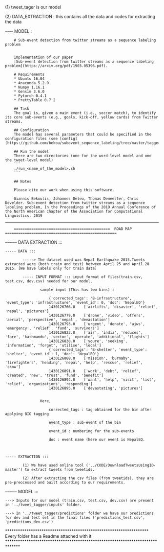 (1) tweet_tager is our model

(2) DATA_EXTRACTION : this contains all the data and codes for extracting the data


---- MODEL :

		# Sub-event detection from twitter streams as a sequence labeling problem


		Implementation of our paper
		[Sub-event detection from twitter streams as a sequence labeling problem](https://arxiv.org/pdf/1903.05396.pdf).

		# Requirements
		* Ubuntu 16.04
		* Anaconda 5.2.0
		* Numpy 1.16.1
		* Gensim 3.6.0
		* Pytorch 0.4.1
		* PrettyTable 0.7.2

		## Task
		The goal is, given a main event (i.e., soccer match), to identify its core sub-events (e.g., goals, kick-off, yellow cards) from Twitter streams.

		## Configuration
		The model has several parameters that could be specified in the configuration files (see [config](https://github.com/bekou/subevent_sequence_labeling/tree/master/tagger_bin/configs)).

		## Run the model
		There are two directories (one for the word-level model and one the tweet-level model)
		```
		./run_<name_of_the_model>.sh
		```

		## Notes

		Please cite our work when using this software.

		Giannis Bekoulis, Johannes Deleu, Thomas Demeester, Chris Develder. Sub-event detection from twitter streams as a sequence labeling problem, In the Proceedings of the 2019 Annual Conference of the North American Chapter of the Association for Computational Linguistics, 2019





---------------------------------------------------------------------------------------------------------------------------------------------------------

		============================================  ROAD MAP  ===================================================


 ------ DATA EXTRACTION :::

	----- DATA ::: 

			-----> The dataset used was Nepal Earthquake 2015.Tweets extracted were (both train and test) between April 25 and April 28 2015. [We have labels only for train data]

			----- INPUT FORMAT ::: input format of files(train.csv, test.csv, dev.csv) needed for our model.

				  	sample input (This has two bins) :

						{'corrected_tags': 'B-infrastructure', 'event_type': 'infrastructure', 'event_id': 0, 'doc': 'NepalEQ'}
						1430126766.0	['airlifts', 'disaster', 'relief', 'nepal', 'pictures']
						1430126779.0	['drone', 'video', 'offers', 'aerial', 'perspective', 'nepal', 'devastation']
						1430126793.0	['urgent', 'donate', 'ajws', 'emergency', 'relief', 'fund', 'survivors']
						1430126823.0	['air', 'india', 'reduces', 'fare', 'kathmandu', 'sector', 'operate', 'additional', 'flights']
						1430126838.0	['youre', 'seeking', 'information', 'forget', 'utilise', 'local']
						{'corrected_tags': 'B-shelter', 'event_type': 'shelter', 'event_id': 1, 'doc': 'NepalEQ'}
						1430126888.0	['mission', 'burnaby', 'firefighters', 'heading', 'nepal', 'help', 'rescue', 'relief', 'cknw']
						1430126891.0	['work', 'debt', 'relief', 'created', 'new', 'trust', 'fund', 'benefit']
						1430126894.0	['want', 'help', 'visit', 'list', 'relief', 'organizations', 'responding']
						1430126895.0	['devastating', 'pictures']


					Here,

						corrected_tags : tag obtained for the bin after applying BIO tagging

						event_type : sub-event of the bin

						event_id : numbering for the sub-events

						doc : event name (here our event is NepalEQ.

		

	----- EXTRACTION :::
	
			(1) We have used online tool ('../CODE/DownloadTweetsUsingID-master') to extract tweets from tweetids.
			
			(2) After extracting the csv files (from tweetids), they are pre-preocessed and built according to our requirements.


 ------ MODEL :::
	
	---> Inputs for our model (train.csv, test.csv, dev.csv) are present in '../tweet_tagger/inputs' folder.

	---> In '../tweet_tagger/predictions' folder we have our predictions for dev and test set in the final files ('predictions_test.csv', 'predictions_dev.csv')


 
*******************************************************************  Every folder has a Readme attached with it ******************************************************************************
			       
